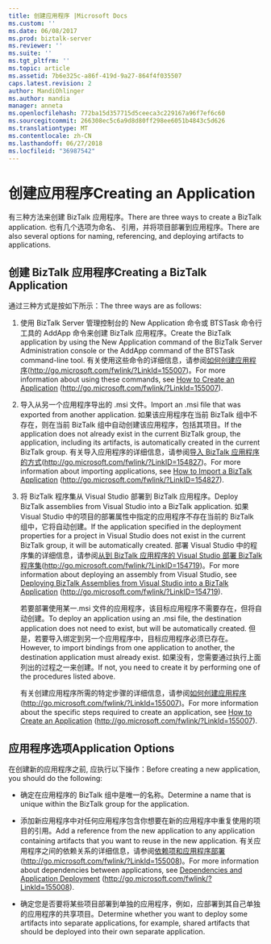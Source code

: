 ```yaml
---
title: 创建应用程序 |Microsoft Docs
ms.custom: ''
ms.date: 06/08/2017
ms.prod: biztalk-server
ms.reviewer: ''
ms.suite: ''
ms.tgt_pltfrm: ''
ms.topic: article
ms.assetid: 7b6e325c-a86f-419d-9a27-864f4f035507
caps.latest.revision: 2
author: MandiOhlinger
ms.author: mandia
manager: anneta
ms.openlocfilehash: 772ba15d357715d5ceeca3c229167a96f7ef6c60
ms.sourcegitcommit: 266308ec5c6a9d8d80ff298ee6051b4843c5d626
ms.translationtype: MT
ms.contentlocale: zh-CN
ms.lasthandoff: 06/27/2018
ms.locfileid: "36987542"
---
```

# <a name="creating-an-application"></a><span data-ttu-id="e4f40-102">创建应用程序</span><span class="sxs-lookup"><span data-stu-id="e4f40-102">Creating an Application</span></span>
<span data-ttu-id="e4f40-103">有三种方法来创建 BizTalk 应用程序。</span><span class="sxs-lookup"><span data-stu-id="e4f40-103">There are three ways to create a BizTalk application.</span></span> <span data-ttu-id="e4f40-104">也有几个选项为命名、 引用，并将项目部署到应用程序。</span><span class="sxs-lookup"><span data-stu-id="e4f40-104">There are also several options for naming, referencing, and deploying artifacts to applications.</span></span>  
  
## <a name="creating-a-biztalk-application"></a><span data-ttu-id="e4f40-105">创建 BizTalk 应用程序</span><span class="sxs-lookup"><span data-stu-id="e4f40-105">Creating a BizTalk Application</span></span>  
 <span data-ttu-id="e4f40-106">通过三种方式是按如下所示：</span><span class="sxs-lookup"><span data-stu-id="e4f40-106">The three ways are as follows:</span></span>  
  
1. <span data-ttu-id="e4f40-107">使用 BizTalk Server 管理控制台的 New Application 命令或 BTSTask 命令行工具的 AddApp 命令来创建 BizTalk 应用程序。</span><span class="sxs-lookup"><span data-stu-id="e4f40-107">Create the BizTalk application by using the New Application command of the BizTalk Server Administration console or the AddApp command of the BTSTask command-line tool.</span></span> <span data-ttu-id="e4f40-108">有关使用这些命令的详细信息，请参阅[如何创建应用程序](http://go.microsoft.com/fwlink/?LinkId=155007)(http://go.microsoft.com/fwlink/?LinkId=155007)。</span><span class="sxs-lookup"><span data-stu-id="e4f40-108">For more information about using these commands, see [How to Create an Application](http://go.microsoft.com/fwlink/?LinkId=155007) (http://go.microsoft.com/fwlink/?LinkId=155007).</span></span>  
  
2. <span data-ttu-id="e4f40-109">导入从另一个应用程序导出的 .msi 文件。</span><span class="sxs-lookup"><span data-stu-id="e4f40-109">Import an .msi file that was exported from another application.</span></span> <span data-ttu-id="e4f40-110">如果该应用程序在当前 BizTalk 组中不存在，则在当前 BizTalk 组中自动创建该应用程序，包括其项目。</span><span class="sxs-lookup"><span data-stu-id="e4f40-110">If the application does not already exist in the current BizTalk group, the application, including its artifacts, is automatically created in the current BizTalk group.</span></span> <span data-ttu-id="e4f40-111">有关导入应用程序的详细信息，请参阅[导入 BizTalk 应用程序的方式](http://go.microsoft.com/fwlink/?LinkID=154827)(http://go.microsoft.com/fwlink/?LinkID=154827)。</span><span class="sxs-lookup"><span data-stu-id="e4f40-111">For more information about importing applications, see [How to Import a BizTalk Application](http://go.microsoft.com/fwlink/?LinkID=154827) (http://go.microsoft.com/fwlink/?LinkID=154827).</span></span>  
  
3. <span data-ttu-id="e4f40-112">将 BizTalk 程序集从 Visual Studio 部署到 BizTalk 应用程序。</span><span class="sxs-lookup"><span data-stu-id="e4f40-112">Deploy BizTalk assemblies from Visual Studio into a BizTalk application.</span></span> <span data-ttu-id="e4f40-113">如果 Visual Studio 中的项目的部署属性中指定的应用程序不存在当前的 BizTalk 组中，它将自动创建。</span><span class="sxs-lookup"><span data-stu-id="e4f40-113">If the application specified in the deployment properties for a project in Visual Studio does not exist in the current BizTalk group, it will be automatically created.</span></span> <span data-ttu-id="e4f40-114">部署 Visual Studio 中的程序集的详细信息，请参阅[从到 BizTalk 应用程序的 Visual Studio 部署 BizTalk 程序集](http://go.microsoft.com/fwlink/?LinkID=154719)(http://go.microsoft.com/fwlink/?LinkID=154719)。</span><span class="sxs-lookup"><span data-stu-id="e4f40-114">For more information about deploying an assembly from Visual Studio, see [Deploying BizTalk Assemblies from Visual Studio into a BizTalk Application](http://go.microsoft.com/fwlink/?LinkID=154719) (http://go.microsoft.com/fwlink/?LinkID=154719).</span></span>  
  
   <span data-ttu-id="e4f40-115">若要部署使用某一.msi 文件的应用程序，该目标应用程序不需要存在，但将自动创建。</span><span class="sxs-lookup"><span data-stu-id="e4f40-115">To deploy an application using an .msi file, the destination application does not need to exist, but will be automatically created.</span></span> <span data-ttu-id="e4f40-116">但是，若要导入绑定到另一个应用程序中，目标应用程序必须已存在。</span><span class="sxs-lookup"><span data-stu-id="e4f40-116">However, to import bindings from one application to another, the destination application must already exist.</span></span> <span data-ttu-id="e4f40-117">如果没有，您需要通过执行上面列出的过程之一来创建。</span><span class="sxs-lookup"><span data-stu-id="e4f40-117">If not, you need to create it by performing one of the procedures listed above.</span></span>  
  
   <span data-ttu-id="e4f40-118">有关创建应用程序所需的特定步骤的详细信息，请参阅[如何创建应用程序](http://go.microsoft.com/fwlink/?LinkId=155007)(http://go.microsoft.com/fwlink/?LinkId=155007)。</span><span class="sxs-lookup"><span data-stu-id="e4f40-118">For more information about the specific steps required to create an application, see [How to Create an Application](http://go.microsoft.com/fwlink/?LinkId=155007) (http://go.microsoft.com/fwlink/?LinkId=155007).</span></span>  
  
## <a name="application-options"></a><span data-ttu-id="e4f40-119">应用程序选项</span><span class="sxs-lookup"><span data-stu-id="e4f40-119">Application Options</span></span>  
 <span data-ttu-id="e4f40-120">在创建新的应用程序之前, 应执行以下操作：</span><span class="sxs-lookup"><span data-stu-id="e4f40-120">Before creating a new application, you should do the following:</span></span>  
  
-   <span data-ttu-id="e4f40-121">确定在应用程序的 BizTalk 组中是唯一的名称。</span><span class="sxs-lookup"><span data-stu-id="e4f40-121">Determine a name that is unique within the BizTalk group for the application.</span></span>  
  
-   <span data-ttu-id="e4f40-122">添加新应用程序中对任何应用程序包含你想要在新的应用程序中重复使用的项目的引用。</span><span class="sxs-lookup"><span data-stu-id="e4f40-122">Add a reference from the new application to any application containing artifacts that you want to reuse in the new application.</span></span> <span data-ttu-id="e4f40-123">有关应用程序之间的依赖关系的详细信息，请参阅[依赖项和应用程序部署](http://go.microsoft.com/fwlink/?LinkId=155008)(http://go.microsoft.com/fwlink/?LinkId=155008)。</span><span class="sxs-lookup"><span data-stu-id="e4f40-123">For more information about dependencies between applications, see [Dependencies and Application Deployment](http://go.microsoft.com/fwlink/?LinkId=155008) (http://go.microsoft.com/fwlink/?LinkId=155008).</span></span>  
  
-   <span data-ttu-id="e4f40-124">确定您是否要将某些项目部署到单独的应用程序，例如，应部署到其自己单独的应用程序的共享项目。</span><span class="sxs-lookup"><span data-stu-id="e4f40-124">Determine whether you want to deploy some artifacts into separate applications, for example, shared artifacts that should be deployed into their own separate application.</span></span>